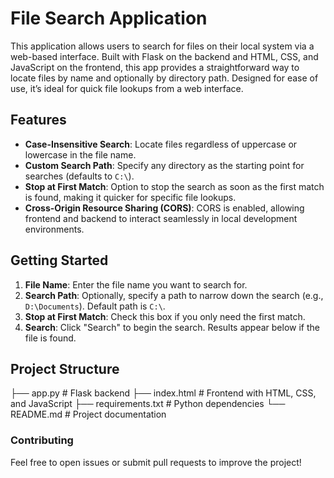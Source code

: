 # File Search Application

This application allows users to search for files on their local system via a web-based interface. Built with Flask on the backend and HTML, CSS, and JavaScript on the frontend, this app provides a straightforward way to locate files by name and optionally by directory path. Designed for ease of use, it’s ideal for quick file lookups from a web interface.

## Features

- **Case-Insensitive Search**: Locate files regardless of uppercase or lowercase in the file name.
- **Custom Search Path**: Specify any directory as the starting point for searches (defaults to `C:\`).
- **Stop at First Match**: Option to stop the search as soon as the first match is found, making it quicker for specific file lookups.
- **Cross-Origin Resource Sharing (CORS)**: CORS is enabled, allowing frontend and backend to interact seamlessly in local development environments.

## Getting Started

1. **File Name**: Enter the file name you want to search for.
2. **Search Path**: Optionally, specify a path to narrow down the search (e.g., `D:\Documents`). Default path is `C:\`.
3. **Stop at First Match**: Check this box if you only need the first match.
4. **Search**: Click "Search" to begin the search. Results appear below if the file is found.

## Project Structure

├── app.py                # Flask backend
├── index.html            # Frontend with HTML, CSS, and JavaScript
├── requirements.txt      # Python dependencies
└── README.md             # Project documentation


### Contributing

Feel free to open issues or submit pull requests to improve the project!

